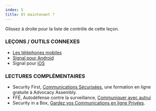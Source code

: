 ```yaml
---
index: 5
title: Et maintenant ?
---
```

Glissez à droite pour la liste de contrôle de cette leçon.

### LEÇONS / OUTILS CONNEXES

*   [Les téléphones mobiles](umbrella://communications/mobile-phones)
*   [Signal pour Android](umbrella://tools/messaging/s_signal-for-android.md) 
*   Signal pour [iOS](umbrella://tools/messaging/s_signal-for-ios.md)

### LECTURES COMPLÉMENTAIRES

*   Security First, [Communications Sécurisées](https://advocacyassembly.org/en/courses/33/#/chapter/1/lesson/1), une formation en ligne gratuite à Advocacy Assembly.
*   FFÉ, Autodéfense contre la surveillance, [Communiquer avec autrui](https://ssd.eff.org/fr/module/communiquer-avec-autrui)
*   Security in a Box, [Gardez vos Communications en ligne Privées](https://securityinabox.org/fr/guide/secure-communication).